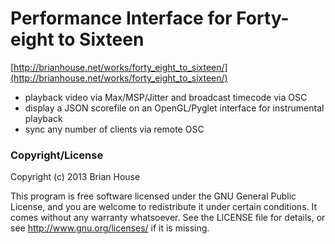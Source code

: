 Performance Interface for Forty-eight to Sixteen
================================================

[http://brianhouse.net/works/forty_eight_to_sixteen/](http://brianhouse.net/works/forty_eight_to_sixteen/)

- playback video via Max/MSP/Jitter and broadcast timecode via OSC
- display a JSON scorefile on an OpenGL/Pyglet interface for instrumental playback
- sync any number of clients via remote OSC


### Copyright/License

Copyright (c) 2013 Brian House

This program is free software licensed under the GNU General Public License, and you are welcome to redistribute it under certain conditions. It comes without any warranty whatsoever. See the LICENSE file for details, or see <http://www.gnu.org/licenses/> if it is missing.
